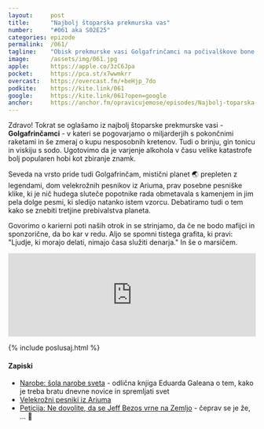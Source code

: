 ```yaml
---
layout: 	post
title:  	"Najbolj štoparska prekmurska vas"
number: 	"#061 aka S02E25"
categories:	epizode
permalink:	/061/
tagline: 	"Obisk prekmurske vasi Golgafrinčamci na počivalškove bone je dobro del vsem nam. Zato smo se pogovarjali o planetu Golgafrinčam in varjenju alkohola."
image:		/assets/img/061.jpg
apple:		https://apple.co/3zC6Jpa
pocket:		https://pca.st/x7wwmkrr
overcast:	https://overcast.fm/+beHjp_7do
podkite:	https://kite.link/061
google:		https://kite.link/061?open=google
anchor:		https://anchor.fm/opravicujemose/episodes/Najbolj-toparska-prekmurska-vas-e150boj/a-a679jqh
---
```


Zdravo! Tokrat se oglašamo iz najbolj štoparske prekmurske vasi - **Golgafrinčamci** - v kateri se pogovarjamo o miljarderjih s pokončnimi raketami in še zmeraj o kupu nesposobnih kretenov. Tudi o brinju, gin tonicu in viskiju s sodo. Ugotovimo da je varjenje alkohola v času velike katastrofe bolj popularen hobi kot zbiranje znamk. 

Seveda na vrsto pride tudi Golgafrinčam, mistični planet 🌏 prepleten z legendami, dom velekrožnih pesnikov iz Ariuma, prav posebne pesniške klike, ki je nič hudega sluteče popotnike rada obmetavala s kamenjem in jim pela dolge pesmi, ki sledijo natanko istem vzorcu. Debatiramo tudi o tem kako se znebiti tretjine prebivalstva planeta. 

Govorimo o karierni poti naših otrok in se strinjamo, da če ne bodo mafijci in sponzorične, da bo kar v redu. Aljo se spomni tistega grafita, ki pravi: "Ljudje, ki morajo delati, nimajo časa služiti denarja." In še o marsičem. 

<iframe src="https://www.listennotes.com/podcasts/opravičujemo-se-za/najbolj-štoparska-prekmurska-Bdm-RlinMtP/embed/" height="170px" width="100%" style="width: 1px; min-width: 100%;" loading="lazy" frameborder="0" scrolling="no"></iframe>

{% include poslusaj.html %}

#### Zapiski

- [Narobe: šola narobe sveta](https://www.emka.si/webapp/wcs/stores/servlet/sl/emkasi/narobe-sola-narobe-sveta-480028-pr) - odlična knjiga Eduarda Galeana o tem, kako je treba bratu dnevne novice in spremljati svet
- [Velekrožni pesniki iz Ariuma](https://hitchhikers.fandom.com/wiki/Great_Circling_Poets_of_Arium)
- [Peticija: Ne dovolite, da se Jeff Bezos vrne na Zemljo](https://www.change.org/p/the-proletariat-do-not-allow-jeff-bezos-to-return-to-earth) - čeprav se je že, ... 🤷